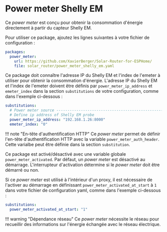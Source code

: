 # Power meter Shelly EM

Ce *power meter* est conçu pour obtenir la consommation d'énergie directement à partir du capteur Shelly EM.

Pour utiliser ce package, ajoutez les lignes suivantes à votre fichier de configuration :

```yaml linenums="1"
packages:
  power_meter:
    url: https://github.com/XavierBerger/Solar-Router-for-ESPHome/
    file: solar_router/power_meter_shelly_em.yaml
```

Ce package doit connaître l'adresse IP du Shelly EM et l'index de l'emeter à utiliser pour obtenir la consommation d'énergie. L'adresse IP du Shelly EM et l'index de l'emeter doivent être définis par `power_meter_ip_address` et `emeter_index` dans la section `substitutions` de votre configuration, comme dans l'exemple ci-dessous :

```yaml linenums="1"
substitutions:
  # Power meter source -----------------------------------------------------------
  # Define ip address of Shelly EM probe
  power_meter_ip_address: "192.168.1.26:8000"
  emeter_index: "0"
```

!!! note "En-tête d'authentification HTTP"
    Ce *power meter* permet de définir l'en-tête d'authentification HTTP avec la variable `power_meter_auth_header`.
    Cette varialbe peut être définie dans la section `substitution`.

Ce package est activé/désactivé avec une variable globale `power_meter_activated`. Par défaut, un *power meter* est désactivé au démarrage. L'interrupteur d'activation détermine si le *power meter* doit être démarré ou non.

Si ce *power meter* est utilisé à l'intérieur d'un proxy, il est nécessaire de l'activer au démarrage en définissant `power_meter_activated_at_start` à `1` dans votre fichier de configuration yaml, comme dans l'exemple ci-dessous :

```yaml linenums="1"
substitutions:
  power_meter_activated_at_start: "1"
```

!!! warning "Dépendance réseau"
    Ce *power meter* nécessite le réseau pour recueillir des informations sur l'énergie échangée avec le réseau électrique.

